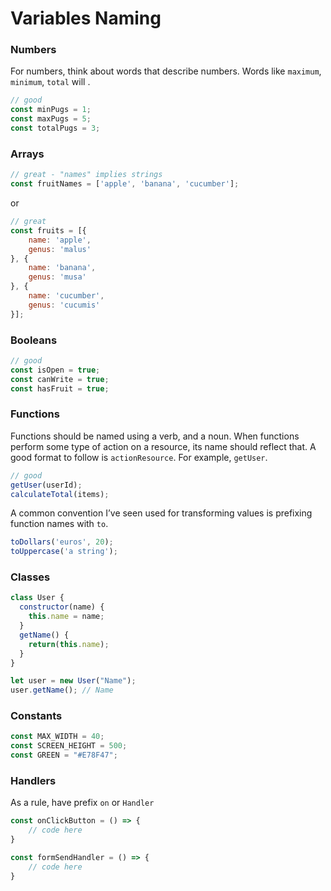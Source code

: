 # Variables Naming

### Numbers

For numbers, think about words that describe numbers. Words like ````maximum````, ```minimum```, ```total``` will .

```javascript
// good
const minPugs = 1;
const maxPugs = 5;
const totalPugs = 3;
```

### Arrays

```javascript
// great - "names" implies strings
const fruitNames = ['apple', 'banana', 'cucumber'];
```
or
```javascript
// great
const fruits = [{
    name: 'apple',
    genus: 'malus'
}, {
    name: 'banana',
    genus: 'musa'
}, {
    name: 'cucumber',
    genus: 'cucumis'
}];
```

### Booleans

```javascript
// good
const isOpen = true;
const canWrite = true;
const hasFruit = true;
```

### Functions

Functions should be named using a verb, and a noun. When functions perform some type of action on a resource, its name should reflect that. A good format to follow is ```actionResource```. For example, ```getUser```.

```javascript
// good
getUser(userId);
calculateTotal(items);
```

A common convention I’ve seen used for transforming values is prefixing function names with ```to```.

```javascript
toDollars('euros', 20);
toUppercase('a string');
```

### Classes

```javascript
class User {
  constructor(name) {
    this.name = name;
  }
  getName() {
    return(this.name);
  }
}

let user = new User("Name");
user.getName(); // Name
```

### Constants

```javascript
const MAX_WIDTH = 40;
const SCREEN_HEIGHT = 500;
const GREEN = "#E78F47";
```

### Handlers

As a rule, have prefix ```on``` or ```Handler```

```javascript
const onClickButton = () => {
    // code here
}

const formSendHandler = () => {
    // code here
}
```

